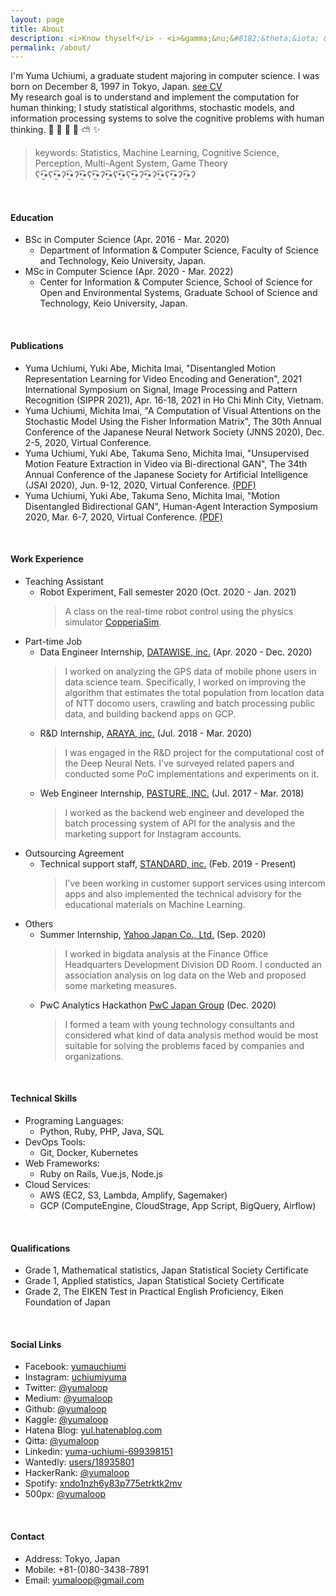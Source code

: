```yaml
---
layout: page
title: About
description: <i>Know thyself</i> - <i>&gamma;&nu;&#8182;&theta;&iota; &sigma;&epsilon;&alpha;&upsilon;&tau;&#972;&nu; </i>
permalink: /about/
---
```

I'm Yuma Uchiumi, a graduate student majoring in computer science.
I was born on December 8, 1997 in Tokyo, Japan.  [see CV](https://yumaloop.github.io/assets/pdf/CV202011.pdf)<br>
My research goal is to understand and implement the computation for human thinking;
I study statistical algorithms, stochastic models, and information processing systems to solve the cognitive problems with human thinking.
&#x1f47b; &#x1f36d; &#x1f984; &#x1f308; &#x26c5; &#x2728;
> keywords: Statistics, Machine Learning, Cognitive Science, Perception, Multi-Agent System, Game Theory<br>
> ʕ•̫͡•ʕ•̫͡•ʔ•̫͡•ʔ•̫͡•ʕ•̫͡•ʔ•̫͡•ʕ•̫͡•ʕ•̫͡•ʔ•̫͡•ʔ•̫͡•ʕ•̫͡•ʔ•̫͡•ʔ

<br>

#### Education

* BSc in Computer Science (Apr. 2016 - Mar. 2020)
  - Department of Information & Computer Science, Faculty of Science and Technology, Keio University, Japan.
* MSc in Computer Science (Apr. 2020 - Mar. 2022)
  - Center for Information & Computer Science, School of Science for Open and Environmental Systems, Graduate School of Science and Technology, Keio University, Japan.

<br>

#### Publications

* Yuma Uchiumi, Yuki Abe, Michita Imai,
"Disentangled Motion Representation Learning for Video Encoding and Generation",
2021 International Symposium on Signal, Image Processing and Pattern Recognition (SIPPR 2021), Apr. 16-18, 2021 in Ho Chi Minh City, Vietnam.
* Yuma Uchiumi, Michita Imai,
"A Computation of Visual Attentions on the Stochastic Model Using the Fisher Information Matrix",
The 30th Annual Conference of the Japanese Neural Network Society (JNNS 2020), Dec. 2-5, 2020, Virtual Conference.
* Yuma Uchiumi, Yuki Abe, Takuma Seno, Michita Imai,
"Unsupervised Motion Feature Extraction in Video via Bi-directional GAN",
The 34th Annual Conference of the Japanese Society for Artificial Intelligence (JSAI 2020), Jun. 9-12, 2020, Virtual Conference.
[(PDF)](https://www.jstage.jst.go.jp/article/pjsai/JSAI2020/0/JSAI2020_1I5GS204/_pdf/-char/ja)
* Yuma Uchiumi, Yuki Abe, Takuma Seno, Michita Imai,
"Motion Disentangled Bidirectional GAN",
Human-Agent Interaction Symposium 2020, Mar. 6-7, 2020, Virtual Conference.
[(PDF)](http://hai-conference.net/symp2020/proceedings/pdf/P-9.pdf)

<br>

#### Work Experience

* Teaching Assistant
    * Robot Experiment, Fall semester 2020 (Oct. 2020 - Jan. 2021)
      > A class on the real-time robot control using the physics simulator [CopperiaSim](https://www.coppeliarobotics.com/).
* Part-time Job
    * Data Engineer Internship, [DATAWISE, inc.](https://www.datawise.co.jp/) (Apr. 2020 - Dec. 2020)
      > I worked on analyzing the GPS data of mobile phone users in data science team. Specifically, I worked on improving the algorithm that estimates the total population from location data of NTT docomo users, crawling and batch processing public data, and building backend apps on GCP.
    * R&D Internship, [ARAYA, inc.](https://www.araya.org) (Jul. 2018 - Mar. 2020)
      > I was engaged in the R&D project for the computational cost of the Deep Neural Nets. I've surveyed related papers and conducted some PoC implementations and experiments on it.
    * Web Engineer Internship, [PASTURE, INC.](https://corp.pasture.biz/) (Jul. 2017 - Mar. 2018)
      > I worked as the backend web engineer and developed the batch processing system of API for the analysis and the marketing support for Instagram accounts.
* Outsourcing Agreement
    * Technical support staff, [STANDARD, inc.](https://standard2017.com/) (Feb. 2019 - Present)
      > I've been working in customer support services using intercom apps and also implemented the technical advisory for the educational materials on Machine Learning.
* Others
    * Summer Internship, [Yahoo Japan Co., Ltd.](https://about.yahoo.co.jp/) (Sep. 2020)
      > I worked in bigdata analysis at the Finance Office Headquarters Development Division DD Room. I conducted an association analysis on log data on the Web and proposed some marketing measures.
    * PwC Analytics Hackathon [PwC Japan Group](https://www.pwc.com/jp/ja/about-us/member/consulting.html) (Dec. 2020)
      > I formed a team with young technology consultants and considered what kind of data analysis method would be most suitable for solving the problems faced by companies and organizations.

<br>

#### Technical Skills

* Programing Languages:
  - Python, Ruby, PHP, Java, SQL
* DevOps Tools:
  - Git, Docker, Kubernetes
* Web Frameworks:
  - Ruby on Rails, Vue.js, Node.js
* Cloud Services:
  - AWS (EC2, S3, Lambda, Amplify, Sagemaker)
  - GCP (ComputeEngine, CloudStrage, App Script, BigQuery, Airflow)

<br>

#### Qualifications
* Grade 1, Mathematical statistics, Japan Statistical Society Certificate
* Grade 1, Applied statistics, Japan Statistical Society Certificate
* Grade 2, The EIKEN Test in Practical English Proficiency, Eiken Foundation of Japan

<br>

#### Social Links
* Facebook: [yumauchiumi](https://www.facebook.com/yumauchiumi)
* Instagram: [uchiumiyuma](https://www.instagram.com/uchiumiyuma)
* Twitter: [@yumaloop](https://twitter.com/yumaloop)
* Medium: [@yumaloop](https://medium.com/@yumaloop)
* Github: [@yumaloop](https://github.com/yumaloop)
* Kaggle: [@yumaloop](https://www.kaggle.com/yumaloop)
* Hatena Blog: [yul.hatenablog.com](https://yul.hatenablog.com/archive)
* Qitta: [@yumaloop](https://qiita.com/yumaloop)
* Linkedin: [yuma-uchiumi-699398151](https://www.linkedin.com/in/yuma-uchiumi-699398151/)
* Wantedly: [users/18935801](https://www.wantedly.com/users/18935801)
* HackerRank: [@yumaloop](https://www.hackerrank.com/yumaloop?hr_r=1)
* Spotify: [xndo1nzh6y83p775etrktk2mv](https://open.spotify.com/user/xndo1nzh6y83p775etrktk2mv?si=s3ZU58pZTHKGt4aOfpwmKg)
* 500px: [@yumaloop](https://500px.com/yumaloop)

<br>

#### Contact
* Address: Tokyo, Japan
* Mobile: +81-(0)80-3438-7891
* Email: yumaloop@gmail.com
